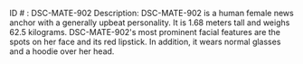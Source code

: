 ID # : DSC-MATE-902
Description: DSC-MATE-902 is a human female news anchor with a generally upbeat personality. It is 1.68 meters tall and weighs 62.5 kilograms. DSC-MATE-902's most prominent facial features are the spots on her face and its red lipstick. In addition, it wears normal glasses and a hoodie over her head.